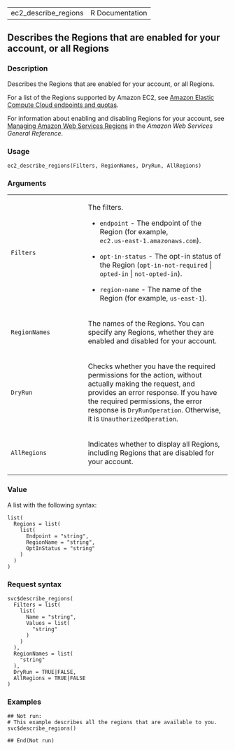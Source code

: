 <table style="width: 100%;">
<tbody>
<tr class="odd">
<td>ec2_describe_regions</td>
<td style="text-align: right;">R Documentation</td>
</tr>
</tbody>
</table>

## Describes the Regions that are enabled for your account, or all Regions

### Description

Describes the Regions that are enabled for your account, or all Regions.

For a list of the Regions supported by Amazon EC2, see [Amazon Elastic
Compute Cloud endpoints and
quotas](https://docs.aws.amazon.com/general/latest/gr/ec2-service.html).

For information about enabling and disabling Regions for your account,
see [Managing Amazon Web Services
Regions](https://docs.aws.amazon.com/general/latest/gr/rande-manage.html)
in the *Amazon Web Services General Reference*.

### Usage

    ec2_describe_regions(Filters, RegionNames, DryRun, AllRegions)

### Arguments

<table>
<colgroup>
<col style="width: 35%" />
<col style="width: 65%" />
</colgroup>
<tbody>
<tr class="odd">
<td><code id="ec2_describe_regions_:_Filters">Filters</code></td>
<td><p>The filters.</p>
<ul>
<li><p><code>endpoint</code> - The endpoint of the Region (for example,
<code
style="white-space: pre;">⁠ec2.us-east-1.amazonaws.com⁠</code>).</p></li>
<li><p><code style="white-space: pre;">⁠opt-in-status⁠</code> - The opt-in
status of the Region (<code
style="white-space: pre;">⁠opt-in-not-required⁠</code> | <code
style="white-space: pre;">⁠opted-in⁠</code> | <code
style="white-space: pre;">⁠not-opted-in⁠</code>).</p></li>
<li><p><code>region-name</code> - The name of the Region (for example,
<code>us-east-1</code>).</p></li>
</ul></td>
</tr>
<tr class="even">
<td><code
id="ec2_describe_regions_:_RegionNames">RegionNames</code></td>
<td><p>The names of the Regions. You can specify any Regions, whether
they are enabled and disabled for your account.</p></td>
</tr>
<tr class="odd">
<td><code id="ec2_describe_regions_:_DryRun">DryRun</code></td>
<td><p>Checks whether you have the required permissions for the action,
without actually making the request, and provides an error response. If
you have the required permissions, the error response is
<code>DryRunOperation</code>. Otherwise, it is
<code>UnauthorizedOperation</code>.</p></td>
</tr>
<tr class="even">
<td><code id="ec2_describe_regions_:_AllRegions">AllRegions</code></td>
<td><p>Indicates whether to display all Regions, including Regions that
are disabled for your account.</p></td>
</tr>
</tbody>
</table>

### Value

A list with the following syntax:

    list(
      Regions = list(
        list(
          Endpoint = "string",
          RegionName = "string",
          OptInStatus = "string"
        )
      )
    )

### Request syntax

    svc$describe_regions(
      Filters = list(
        list(
          Name = "string",
          Values = list(
            "string"
          )
        )
      ),
      RegionNames = list(
        "string"
      ),
      DryRun = TRUE|FALSE,
      AllRegions = TRUE|FALSE
    )

### Examples

    ## Not run: 
    # This example describes all the regions that are available to you.
    svc$describe_regions()

    ## End(Not run)

